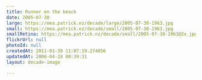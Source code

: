 ```yaml
---
title: Runner on the beach
date: 2005-07-30
large: https://mea.patrick.nz/decade/large/2005-07-30-1963.jpg
small: https://mea.patrick.nz/decade/small/2005-07-30-1963.jpg
smallRetina: https://mea.patrick.nz/decade/small/2005-07-30-1963@2x.jpg
flickrUrl: null
photoId: null
createdAt: 2011-01-30 11:07:19.274856
updatedAt: 2006-04-18 00:39:31
layout: decade-image

---
```


